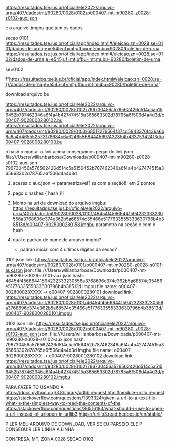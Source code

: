 https://resultados.tse.jus.br/oficial/ele2022/arquivo-urna/407/dados/mt/90280/0028/0102/p000407-mt-m90280-z0028-s0102-aux.json

é o arquivo .imgbu que tem os dados


secao 0101
https://resultados.tse.jus.br/oficial/app/index.html#/eleicao;zn=0028;se=0101/dados-de-urna;e=e545;uf=mt;ufbu=mt;mubu=90280/boletim-de-urna
https://resultados.tse.jus.br/oficial/app/index.html#/eleicao;zn=0028;se=0102/dados-de-urna;e=e545;uf=mt;ufbu=mt;mubu=90280/boletim-de-urna

se=0102

f"https://resultados.tse.jus.br/oficial/app/index.html#/eleicao;zn=0028;se={}/dados-de-urna;e=e545;uf=mt;ufbu=mt;mubu=90280/boletim-de-urna"


download arquivo bu

https://resultados.tse.jus.br/oficial/ele2022/arquivo-urna/407/dados/mt/90280/0028/0102/796730456a576562426d514c5a5156452b787462346a6f4a4b427474515a365663302d78765a6f506d4a4d3d/o00407-9028000280102.bu
https://resultados.tse.jus.br/oficial/ele2022/arquivo-urna/407/dados/mt/90280/0028/0103/68517279564f374d5943376f436a6b6a6a4d465552573178684c6a624655684445697432354b43375342413d/o00407-9028000280103.bu

o hash p montar o link acima conseguimos pegar do link json file:///Users/willianbarbosa/Downloads/p000407-mt-m90280-z0028-s0102-aux.json
796730456a576562426d514c5a5156452b787462346a6f4a4b427474515a365663302d78765a6f506d4a4d3d

1. acessa o aux.json
    -> parametrizavel? ss com a seção!!! em 2 pontos

2. pego o hashes { hash }!!

3. Monto na url de download do arquivo imgbu:
    https://resultados.tse.jus.br/oficial/ele2022/arquivo-urna/407/dados/mt/90280/0028/0101/46454f45666441594232333230556a3768696c374e362b5a68574c35466e5177633555333630796b4b38513d/o00407-9028000280158.imgbu
    parametro na seção e com o hash

4. qual o padrao de nome de arquivo imgbu?
    - padrao inicial com 4 ultimos digitos da secao?

0101
json link: https://resultados.tse.jus.br/oficial/ele2022/arquivo-urna/407/dados/mt/90280/0028/0101/p000407-mt-m90280-z0028-s0101-aux.json
json: file:///Users/willianbarbosa/Downloads/p000407-mt-m90280-z0028-s0101-aux.json
hash: 46454f45666441594232333230556a3768696c374e362b5a68574c35466e5177633555333630796b4b38513d
imgbu file name: o00407-902800028XXXX -> o00407-9028000280101
download link: https://resultados.tse.jus.br/oficial/ele2022/arquivo-urna/407/dados/mt/90280/0028/0101/46454f45666441594232333230556a3768696c374e362b5a68574c35466e5177633555333630796b4b38513d/o00407-9028000280101.imgbu

0102
json link: https://resultados.tse.jus.br/oficial/ele2022/arquivo-urna/407/dados/mt/90280/0028/0102/p000407-mt-m90280-z0028-s0102-aux.json
json: file:///Users/willianbarbosa/Downloads/p000407-mt-m90280-z0028-s0102-aux.json
hash: 796730456a576562426d514c5a5156452b787462346a6f4a4b427474515a365663302d78765a6f506d4a4d3d
imgbu file name: o00407-902800028XXXX -> o00407-9028000280102
download link: https://resultados.tse.jus.br/oficial/ele2022/arquivo-urna/407/dados/mt/90280/0028/0102/796730456a576562426d514c5a5156452b787462346a6f4a4b427474515a365663302d78765a6f506d4a4d3d/o00407-9028000280102.imgbu

PARA FAZER
TO USANDO A https://docs.python.org/3.8/library/urllib.request.html#module-urllib.request
https://stackoverflow.com/questions/1393324/given-a-url-to-a-text-file-what-is-the-simplest-way-to-read-the-contents-of-the
https://stackoverflow.com/questions/36516183/what-should-i-use-to-open-a-url-instead-of-urlopen-in-urllib3
https://urllib3.readthedocs.io/en/stable/

P LER MEU ARQUIVO DE DOWNLOAD, VER SE EU PARSEIO ELE P CONSEGUIR LER LINHA A LINHA

CONFRESA, MT, ZONA 0028 SECAO 0102